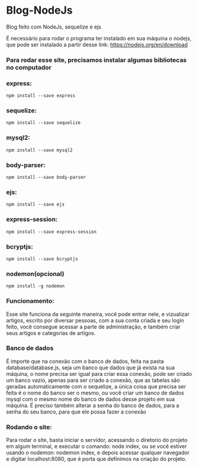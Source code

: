 # Blog-NodeJs
Blog feito com NodeJs, sequelize e ejs

É necessário para rodar o programa ter instalado em sua máquina o nodejs, que pode ser instalado a partir desse link: https://nodejs.org/en/download

### Para rodar esse site, precisamos instalar algumas bibliotecas no computador

### express:

    npm install --save express 
### sequelize:

    npm install --save sequelize 

### mysql2:

    npm install --save mysql2 

### body-parser:

    npm install --save body-parser 

### ejs:

    npm install --save ejs

### express-session:

    npm install --save express-session

### bcryptjs:

    npm install --save bcryptjs

### nodemon(opcional)

    npm install -g nodemon
### Funcionamento:
Esse site funciona da seguinte maneira, você pode entrar nele, e vizualizar artigos, escrito por diversar pessoas, com a sua conta criada e seu login feito, você consegue acessar a parte de administração, e também criar seus artigos e categorias de artigos.

### Banco de dados 
É importe que na conexão com o banco de dados, feita na pasta database/database.js, seja um banco que dados que já exista na sua máquina, o nome precisa ser igual para criar essa conexão, pode ser criado um banco vazio, apenas para ser criado a conexão, que as tabelas são geradas automaticamente com o sequelize, a única coisa que precisa ser feita é o nome do banco ser o mesmo, ou você criar um banco de dados mysql com o mesmo nome do banco de dados desse projeto em sua máquina. É preciso também alterar a senha do banco de dados, para a senha do seu banco, para que ele possa fazer a conexão

### Rodando o site:
Para rodar o site, basta iniciar o servidor, acessando o diretorio do projeto em algum terminal, e executar o comando: node index, ou se você estiver usando o nodemon: nodemon index, e depois acessar qualquer navegador e digitar localhost:8080, que é porta que definimos na criação do projeto.